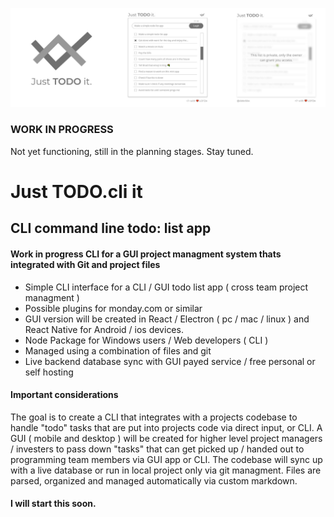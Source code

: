 ![Just TODO it CLI](gitBanner.png)

### WORK IN PROGRESS
Not yet functioning, still in the planning stages. Stay tuned.

# Just TODO.cli it
## CLI command line todo: list app

#### Work in progress CLI for a GUI project managment system thats integrated with Git and project files
- Simple CLI interface for a CLI / GUI todo list app ( cross team project managment )
- Possible plugins for monday.com or similar
- GUI version will be created in React / Electron ( pc / mac / linux ) and React Native for Android / ios devices.
- Node Package for Windows users / Web developers ( CLI )
- Managed using a combination of files and git
- Live backend database sync with GUI payed service / free personal or self hosting

#### Important considerations
The goal is to create a CLI that integrates with a projects codebase to handle "todo" tasks that are put into projects code via direct input, or CLI. A GUI ( mobile and desktop ) will be created for higher level project managers / investers to pass down "tasks" that can get picked up / handed out to programming team members via GUI app or CLI. The codebase will sync up with a live database or run in local project only via git managment. Files are parsed, organized and managed automatically via custom markdown.

#### I will start this soon.
